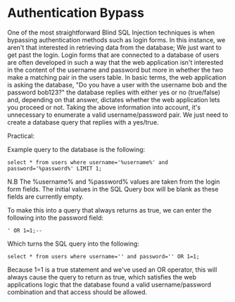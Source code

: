 # Authentication Bypass

One of the most straightforward Blind SQL Injection techniques is when bypassing authentication methods such as login forms. In this instance, we aren't that interested in retrieving data from the database; We just want to get past the login. 
Login forms that are connected to a database of users are often developed in such a way that the web application isn't interested in the content of the username and password but more in whether the two make a matching pair in the users table. In basic terms, the web application is asking the database, "Do you have a user with the username bob and the password bob123?" the database replies with either yes or no (true/false) and, depending on that answer, dictates whether the web application lets you proceed or not. 
Taking the above information into account, it's unnecessary to enumerate a valid username/password pair. We just need to create a database query that replies with a yes/true.

Practical:

Example query to the database is the following:

```
select * from users where username='%username%' and password='%password%' LIMIT 1;
```

N.B The %username% and %password% values are taken from the login form fields. The initial values in the SQL Query box will be blank as these fields are currently empty.

To make this into a query that always returns as true, we can enter the following into the password field:

```
' OR 1=1;--
```

Which turns the SQL query into the following:

```
select * from users where username='' and password='' OR 1=1;
```

Because 1=1 is a true statement and we've used an OR operator, this will always cause the query to return as true, which satisfies the web applications logic that the database found a valid username/password combination and that access should be allowed.
